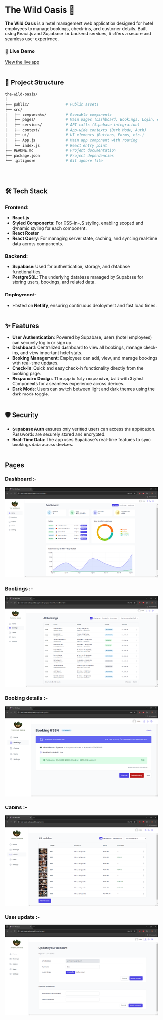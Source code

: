 # The Wild Oasis 🏨

**The Wild Oasis** is a hotel management web application designed for hotel employees to manage bookings, check-ins, and customer details. Built using React.js and Supabase for backend services, it offers a secure and seamless user experience.

### 🔗 Live Demo
[View the live app](https://wild-oasis-webapp.netlify.app)
<br><br>
## 📂 Project Structure
```bash
the-wild-oasis/
│
├── public/                 # Public assets
├── src/
│   ├── components/         # Reusable components
│   ├── pages/              # Main pages (Dashboard, Bookings, Login, etc.)
│   ├── services/           # API calls (Supabase integration)
│   ├── context/            # App-wide contexts (Dark Mode, Auth)
│   ├── ui/                 # UI elements (Buttons, Forms, etc.)
│   ├── App.js              # Main app component with routing
│   └── index.js            # React entry point
├── README.md               # Project documentation
├── package.json            # Project dependencies
└── .gitignore              # Git ignore file
```
<br><br>
## 🛠️ Tech Stack

### Frontend:
- **React.js**
- **Styled Components**: For CSS-in-JS styling, enabling scoped and dynamic styling for each component.
- **React Router**
- **React Query**: For managing server state, caching, and syncing real-time data across components.

### Backend:
- **Supabase**: Used for authentication, storage, and database functionalities.
- **PostgreSQL**: The underlying database managed by Supabase for storing users, bookings, and related data.

### Deployment:
- Hosted on **Netlify**, ensuring continuous deployment and fast load times.
<br><br>
## ✨ Features

- **User Authentication**: Powered by Supabase, users (hotel employees) can securely log in or sign up.
- **Dashboard**: Centralized dashboard to view all bookings, manage check-ins, and view important hotel stats.
- **Booking Management**: Employees can add, view, and manage bookings with real-time updates.
- **Check-In**: Quick and easy check-in functionality directly from the booking page.
- **Responsive Design**: The app is fully responsive, built with Styled Components for a seamless experience across devices.
- **Dark Mode**: Users can switch between light and dark themes using the dark mode toggle.
<br><br>
## 🛡️ Security

- **Supabase Auth** ensures only verified users can access the application. Passwords are securely stored and encrypted.
- **Real-Time Data**: The app uses Supabase's real-time features to sync bookings data across devices.
<br><br>
## Pages
### Dashboard :-
![dashboard](./Dashboard.png)
### Bookings :-
![Bookings](./Bookings.png)
### Booking details :-
![Booking details](Bookingdetails.png)
### Cabins :-
![Cabins](Cabins.png)
### User update :-
![User update](Userupdate.png)

